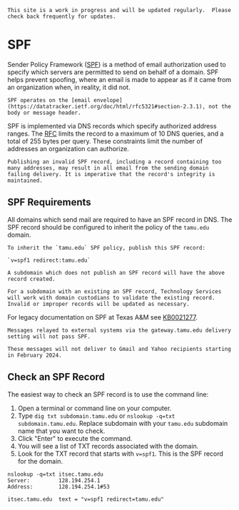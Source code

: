```admonish info
This site is a work in progress and will be updated regularly.  Please check back frequently for updates.
```

# SPF

Sender Policy Framework ([SPF](https://en.wikipedia.org/wiki/Sender_Policy_Framework)) is a method of email authorization used to specify which servers are permitted to send on behalf of a domain. SPF helps prevent spoofing, where an email is made to appear as if it came from an organization when, in reality, it did not.

```admonish note
SPF operates on the [email envelope](https://datatracker.ietf.org/doc/html/rfc5321#section-2.3.1), not the body or message header.
```

SPF is implemented via DNS records which specify authorized address ranges. The [RFC](https://tools.ietf.org/html/rfc7208) limits the record to a maximum of 10 DNS queries, and a total of 255 bytes per query. These constraints limit the number of addresses an organization can authorize.

```admonish warning
Publishing an invalid SPF record, including a record containing too many addresses, may result in all email from the sending domain failing delivery. It is imperative that the record's integrity is maintained.
```

## SPF Requirements

All domains which send mail are required to have an SPF record in DNS. The SPF record should be configured to inherit the policy of the `tamu.edu` domain.

```admonish info
To inherit the `tamu.edu` SPF policy, publish this SPF record:

`v=spf1 redirect:tamu.edu`

A subdomain which does not publish an SPF record will have the above record created.

For a subdomain with an existing an SPF record, Technology Services will work with domain custodians to validate the existing record. Invalid or improper records will be updated as necessary.
```

For legacy documentation on SPF at Texas A&M see [KB0021277](https://itselfservice.tamu.edu/tamucs?id=tamucs_kb_article&sys_id=KB0012557).

```admonish warning
Messages relayed to external systems via the gateway.tamu.edu delivery setting will not pass SPF.

These messages will not deliver to Gmail and Yahoo recipients starting in February 2024.
```

## Check an SPF Record

The easiest way to check an SPF record is to use the command line:

1. Open a terminal or command line on your computer.
2. Type `dig txt subdomain.tamu.edu` or `nslookup -q=txt subdomain.tamu.edu`. Replace subdomain with your `tamu.edu` subdomain name that you want to check.
3. Click "Enter" to execute the command.
4. You will see a list of TXT records associated with the domain.
5. Look for the TXT record that starts with `v=spf1`. This is the SPF record for the domain.

```shell
nslookup -q=txt itsec.tamu.edu
Server:         128.194.254.1
Address:        128.194.254.1#53

itsec.tamu.edu  text = "v=spf1 redirect=tamu.edu"
```
